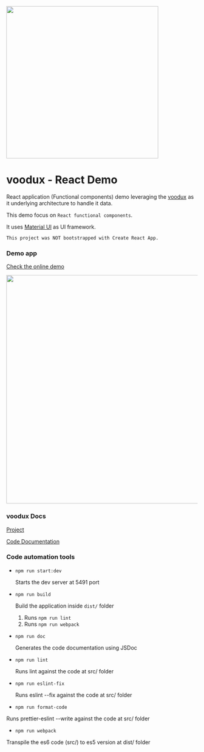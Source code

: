 [<img src="https://i.imgur.com/a856gth.png" width="400" />](https://web2solutions.github.io/voodux/code/index.html)



#  voodux - React Demo

React application (Functional components) demo leveraging the [voodux](https://github.com/web2solutions/voodux) as it underlying architecture to handle it data.

This demo focus on `React functional components`.

It uses [Material UI](https://material-ui.com/) as UI framework.


`This project was NOT bootstrapped with Create React App.`


### Demo app

[Check the online demo](https://voodux-react-functions-demo.vercel.app/)


<img src="https://i.imgur.com/b29Lsgj.png" width="600" />



### voodux Docs

[Project](https://github.com/web2solutions/voodux)


[Code Documentation](https://web2solutions.github.io/voodux/code/index.html)



### Code automation tools


- `npm run start:dev`

  Starts the dev server at 5491 port

- `npm run build`

  Build the application inside `dist/` folder

  1. Runs `npm run lint`
  2. Runs `npm run webpack`

- `npm run doc`

  Generates the code documentation using JSDoc

- `npm run lint`

  Runs lint against the code at src/ folder

- `npm run eslint-fix`

  Runs eslint --fix against the code at src/ folder

- `npm run format-code`

Runs prettier-eslint --write against the code at src/ folder

- `npm run webpack`

Transpile the es6 code (src/) to es5 version at dist/ folder
